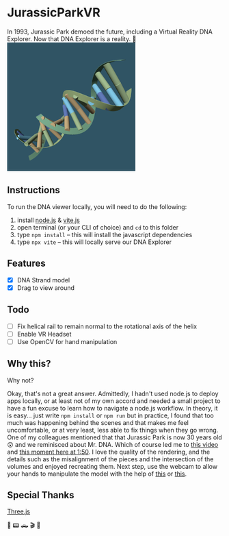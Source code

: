 # JurassicParkVR
In 1993, Jurassic Park demoed the future, including a Virtual Reality DNA Explorer. Now that DNA Explorer is a reality.
🧬
<img src="https://github.com/jbobrow/JurassicParkVR/blob/main/assets/JurassicPark_Screenshot.png" alt="Screenshot of Jurassic Park in Three.js" width="300"/>

## Instructions
To run the DNA viewer locally, you will need to do the following:
1. install [node.js](https://nodejs.org/en) & [vite.js](https://vitejs.dev/)
2. open terminal (or your CLI of choice) and `cd` to this folder
3. type `npm install` – this will install the javascript dependencies
4. type `npx vite` – this will locally serve our DNA Explorer

## Features
- [x] DNA Strand model
- [x] Drag to view around

## Todo
- [ ] Fix helical rail to remain normal to the rotational axis of the helix 
- [ ] Enable VR Headset
- [ ] Use OpenCV for hand manipulation 

## Why this?
Why not?

Okay, that's not a great answer. Admittedly, I hadn't used node.js to deploy apps locally, or at least not of my own accord and needed a small project to have a fun excuse to learn how to navigate a node.js workflow. In theory, it is easy... just write `npm install` or `npm run` but in practice, I found that too much was happening behind the scenes and that makes me feel uncomfortable, or at very least, less able to fix things when they go wrong. One of my colleagues mentioned that that Jurassic Park is now 30 years old😲 and we reminisced about Mr. DNA. Which of course led me to [this video](https://www.youtube.com/watch?v=qUaFYzFFbBU) and [this moment here at 1:50](https://youtu.be/qUaFYzFFbBU?t=110). I love the quality of the rendering, and the details such as the misalignment of the pieces and the intersection of the volumes and enjoyed recreating them. Next step, use the webcam to allow your hands to manipulate the model with the help of [this](https://victordibia.com/handtrack.js/#/) or [this](https://blog.tensorflow.org/2021/11/3D-handpose.html).

## Special Thanks
[Three.js](https://threejs.org/)

🦖 📟 🛻 🎬 🍿
